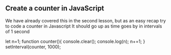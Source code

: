 ## Create a counter in JavaScript

We have already covered this in the second lesson, but as an easy recap try to code a counter in Javascript
It should go up as time goes by in intervals of 1 second

let n=1;
function counter(){
  console.clear();
  console.log(n);
  n+=1;
}
setInterval(counter, 1000);
